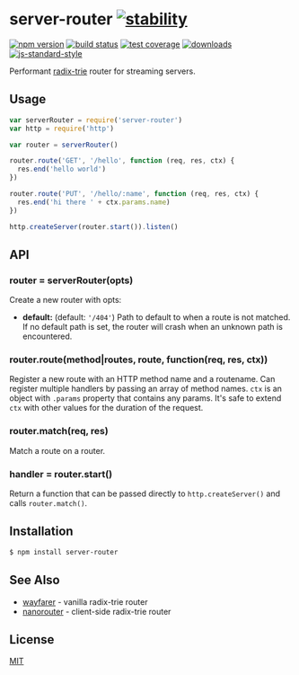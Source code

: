 # server-router [![stability][0]][1]
[![npm version][2]][3] [![build status][4]][5] [![test coverage][6]][7]
[![downloads][8]][9] [![js-standard-style][10]][11]

Performant [radix-trie](https://en.wikipedia.org/wiki/Radix_tree) router for
streaming servers.

## Usage
```js
var serverRouter = require('server-router')
var http = require('http')

var router = serverRouter()

router.route('GET', '/hello', function (req, res, ctx) {
  res.end('hello world')
})

router.route('PUT', '/hello/:name', function (req, res, ctx) {
  res.end('hi there ' + ctx.params.name)
})

http.createServer(router.start()).listen()
```

## API
### router = serverRouter(opts)
Create a new router with opts:
- __default:__ (default: `'/404'`) Path to default to when a route is not
  matched. If no default path is set, the router will crash when an unknown
  path is encountered.

### router.route(method|routes, route, function(req, res, ctx))
Register a new route with an HTTP method name and a routename. Can register
multiple handlers by passing an array of method names. `ctx` is an object with
`.params` property that contains any params. It's safe to extend `ctx` with
other values for the duration of the request.

### router.match(req, res)
Match a route on a router.

### handler = router.start()
Return a function that can be passed directly to `http.createServer()` and
calls `router.match()`.

## Installation
```sh
$ npm install server-router
```

## See Also
- [wayfarer](https://github.com/yoshuawuyts/wayfarer) - vanilla radix-trie
  router
- [nanorouter](https://github.com/yoshuawuyts/nanorouter) - client-side
  radix-trie router

## License
[MIT](https://tldrlegal.com/license/mit-license)

[0]: https://img.shields.io/badge/stability-experimental-orange.svg?style=flat-square
[1]: https://nodejs.org/api/documentation.html#documentation_stability_index
[2]: https://img.shields.io/npm/v/server-router.svg?style=flat-square
[3]: https://npmjs.org/package/server-router
[4]: https://img.shields.io/travis/yoshuawuyts/server-router/master.svg?style=flat-square
[5]: https://travis-ci.org/yoshuawuyts/server-router
[6]: https://img.shields.io/codecov/c/github/yoshuawuyts/server-router/master.svg?style=flat-square
[7]: https://codecov.io/github/yoshuawuyts/server-router
[8]: http://img.shields.io/npm/dm/server-router.svg?style=flat-square
[9]: https://npmjs.org/package/server-router
[10]: https://img.shields.io/badge/code%20style-standard-brightgreen.svg?style=flat-square
[11]: https://github.com/feross/standard
[12]: https://github.com/yoshuawuyts/wayfarer

